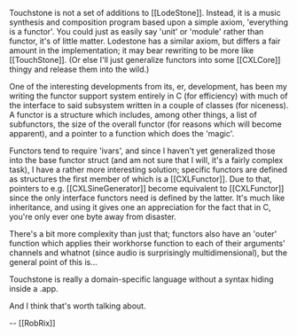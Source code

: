 Touchstone is not a set of additions to [[LodeStone]]. Instead, it is a music synthesis and composition program based upon a simple axiom, 'everything is a functor'. You could just as easily say 'unit' or 'module' rather than functor, it's of little matter. Lodestone has a similar axiom, but differs a fair amount in the implementation; it may bear rewriting to be more like [[TouchStone]]. (Or else I'll just generalize functors into some [[CXLCore]] thingy and release them into the wild.)

One of the interesting developments from its, er, development, has been my writing the functor support system entirely in C (for efficiency) with much of the interface to said subsystem written in a couple of classes (for niceness). A functor is a structure which includes, among other things, a list of subfunctors, the size of the overall functor (for reasons which will become apparent), and a pointer to a function which does the 'magic'.

Functors tend to require 'ivars', and since I haven't yet generalized those into the base functor struct (and am not sure that I will, it's a fairly complex task), I have a rather more interesting solution; specific functors are defined as structures the first member of which is a [[CXLFunctor]]. Due to that, pointers to e.g. [[CXLSineGenerator]] become equivalent to [[CXLFunctor]] since the only interface functors need is defined by the latter. It's much like inheritance, and using it gives one an appreciation for the fact that in C, you're only ever one byte away from disaster.

There's a bit more complexity than just that; functors also have an 'outer' function which applies their workhorse function to each of their arguments' channels and whatnot (since audio is surprisingly multidimensional), but the general point of this is...

Touchstone is really a domain-specific language without a syntax hiding inside a .app.

And I think that's worth talking about.

-- [[RobRix]]